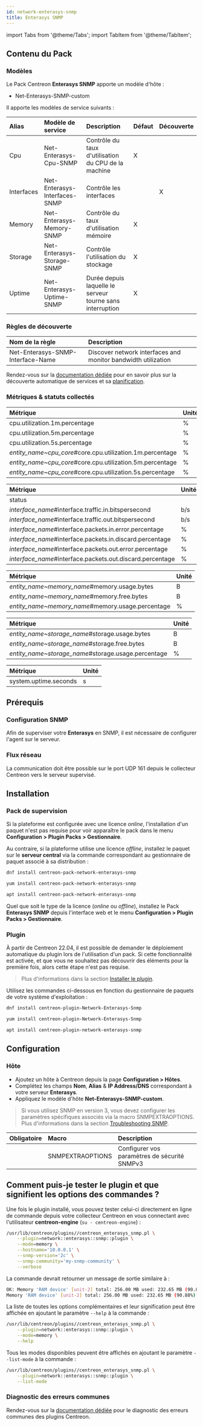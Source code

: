```yaml
---
id: network-enterasys-snmp
title: Enterasys SNMP
---
```

import Tabs from '@theme/Tabs';
import TabItem from '@theme/TabItem';

## Contenu du Pack

### Modèles

Le Pack Centreon **Enterasys SNMP** apporte un modèle d'hôte :

* Net-Enterasys-SNMP-custom

Il apporte les modèles de service suivants :

| Alias      | Modèle de service             | Description                                               | Défaut | Découverte |
|:-----------|:------------------------------|:----------------------------------------------------------|:-------|:-----------|
| Cpu        | Net-Enterasys-Cpu-SNMP        | Contrôle du taux d'utilisation du CPU de la machine       | X      |            |
| Interfaces | Net-Enterasys-Interfaces-SNMP | Contrôle les interfaces                                   |        | X          |
| Memory     | Net-Enterasys-Memory-SNMP     | Contrôle du taux d'utilisation mémoire                    | X      |            |
| Storage    | Net-Enterasys-Storage-SNMP    | Contrôle l'utilisation du stockage                        | X      |            |
| Uptime     | Net-Enterasys-Uptime-SNMP     | Durée depuis laquelle le serveur tourne sans interruption | X      |            |

### Règles de découverte

<Tabs groupId="sync">
<TabItem value="Services" label="Services">

| Nom de la règle                   | Description                                                   |
|:----------------------------------|:--------------------------------------------------------------|
| Net-Enterasys-SNMP-Interface-Name | Discover network interfaces and monitor bandwidth utilization |

Rendez-vous sur la [documentation dédiée](/docs/monitoring/discovery/services-discovery)
pour en savoir plus sur la découverte automatique de services et sa [planification](/docs/monitoring/discovery/services-discovery/#règles-de-découverte).

</TabItem>
</Tabs>

### Métriques & statuts collectés

<Tabs groupId="sync">
<TabItem value="Cpu" label="Cpu">

| Métrique                                                  | Unité |
|:----------------------------------------------------------|:------|
| cpu.utilization.1m.percentage                             | %     |
| cpu.utilization.5m.percentage                             | %     |
| cpu.utilization.5s.percentage                             | %     |
| *entity_name~cpu_core*#core.cpu.utilization.1m.percentage | %     |
| *entity_name~cpu_core*#core.cpu.utilization.5m.percentage | %     |
| *entity_name~cpu_core*#core.cpu.utilization.5s.percentage | %     |

</TabItem>
<TabItem value="Interfaces" label="Interfaces">

| Métrique                                                  | Unité |
|:----------------------------------------------------------|:------|
| status                                                    |       |
| *interface_name*#interface.traffic.in.bitspersecond       | b/s   |
| *interface_name*#interface.traffic.out.bitspersecond      | b/s   |
| *interface_name*#interface.packets.in.error.percentage    | %     |
| *interface_name*#interface.packets.in.discard.percentage  | %     |
| *interface_name*#interface.packets.out.error.percentage   | %     |
| *interface_name*#interface.packets.out.discard.percentage | %     |

</TabItem>
<TabItem value="Memory" label="Memory">

| Métrique                                          | Unité |
|:--------------------------------------------------|:------|
| *entity_name~memory_name*#memory.usage.bytes      | B     |
| *entity_name~memory_name*#memory.free.bytes       | B     |
| *entity_name~memory_name*#memory.usage.percentage | %     |

</TabItem>
<TabItem value="Storage" label="Storage">

| Métrique                                            | Unité |
|:----------------------------------------------------|:------|
| *entity_name~storage_name*#storage.usage.bytes      | B     |
| *entity_name~storage_name*#storage.free.bytes       | B     |
| *entity_name~storage_name*#storage.usage.percentage | %     |

</TabItem>
<TabItem value="Uptime" label="Uptime">

| Métrique              | Unité |
|:----------------------|:------|
| system.uptime.seconds | s     |

</TabItem>
</Tabs>

## Prérequis

### Configuration SNMP

Afin de superviser votre **Enterasys** en SNMP,  il est nécessaire de configurer l'agent sur le serveur.

### Flux réseau

La communication doit être possible sur le port UDP 161 depuis le collecteur
Centreon vers le serveur supervisé.

## Installation

### Pack de supervision

Si la plateforme est configurée avec une licence *online*, l'installation d'un paquet
n'est pas requise pour voir apparaître le pack dans le menu **Configuration > Plugin Packs > Gestionnaire**.

Au contraire, si la plateforme utilise une licence *offline*, installez le paquet
sur le **serveur central** via la commande correspondant au gestionnaire de paquet
associé à sa distribution :

<Tabs groupId="sync">
<TabItem value="Alma / RHEL / Oracle Linux 8" label="Alma / RHEL / Oracle Linux 8">

```bash
dnf install centreon-pack-network-enterasys-snmp
```

</TabItem>
<TabItem value="CentOS 7" label="CentOS 7">

```bash
yum install centreon-pack-network-enterasys-snmp
```

</TabItem>
<TabItem value="Debian 11" label="Debian 11">

```bash
apt install centreon-pack-network-enterasys-snmp
```

</TabItem>
</Tabs>

Quel que soit le type de la licence (*online* ou *offline*), installez le Pack **Enterasys SNMP**
depuis l'interface web et le menu **Configuration > Plugin Packs > Gestionnaire**.

### Plugin

À partir de Centreon 22.04, il est possible de demander le déploiement automatique
du plugin lors de l'utilisation d'un pack. Si cette fonctionnalité est activée, et
que vous ne souhaitez pas découvrir des éléments pour la première fois, alors cette
étape n'est pas requise.

> Plus d'informations dans la section [Installer le plugin](/docs/monitoring/pluginpacks/#installer-le-plugin).

Utilisez les commandes ci-dessous en fonction du gestionnaire de paquets de votre système d'exploitation :

<Tabs groupId="sync">
<TabItem value="Alma / RHEL / Oracle Linux 8" label="Alma / RHEL / Oracle Linux 8">

```bash
dnf install centreon-plugin-Network-Enterasys-Snmp
```

</TabItem>
<TabItem value="CentOS 7" label="CentOS 7">

```bash
yum install centreon-plugin-Network-Enterasys-Snmp
```

</TabItem>
<TabItem value="Debian 11" label="Debian 11">

```bash
apt install centreon-plugin-network-enterasys-snmp
```

</TabItem>
</Tabs>

## Configuration

### Hôte

* Ajoutez un hôte à Centreon depuis la page **Configuration > Hôtes**.
* Complétez les champs **Nom**, **Alias** & **IP Address/DNS** correspondant à votre serveur **Enterasys**.
* Appliquez le modèle d'hôte **Net-Enterasys-SNMP-custom**.

> Si vous utilisez SNMP en version 3, vous devez configurer les paramètres spécifiques associés via la macro SNMPEXTRAOPTIONS.
> Plus d'informations dans la section [Troubleshooting SNMP](../getting-started/how-to-guides/troubleshooting-plugins.md#snmpv3-options-mapping).

| Obligatoire | Macro            | Description                                  |
|:------------|:-----------------|:---------------------------------------------|
|             | SNMPEXTRAOPTIONS | Configurer vos paramètres de sécurité SNMPv3 |

## Comment puis-je tester le plugin et que signifient les options des commandes ?

Une fois le plugin installé, vous pouvez tester celui-ci directement en ligne
de commande depuis votre collecteur Centreon en vous connectant avec
l'utilisateur **centreon-engine** (`su - centreon-engine`) :

```bash
/usr/lib/centreon/plugins//centreon_enterasys_snmp.pl \
    --plugin=network::enterasys::snmp::plugin \
    --mode=memory \
    --hostname='10.0.0.1' \
    --snmp-version='2c' \
    --snmp-community='my-snmp-community' \
    --verbose
```

La commande devrait retourner un message de sortie similaire à :

```bash
OK: Memory 'RAM device' [unit-2] total: 256.00 MB used: 232.65 MB (90.88%) free: 23.35 MB (9.12%) | 'unit-2~RAM device#memory.usage.bytes'=243950592B;;;0;268431360 'unit-2~RAM device#memory.free.bytes'=24480768B;;;0;268431360 'unit-2~RAM device#memory.usage.percentage'=90.88%;;;0;100
Memory 'RAM device' [unit-2] total: 256.00 MB used: 232.65 MB (90.88%) free: 23.35 MB (9.12%)
```

La liste de toutes les options complémentaires et leur signification peut être
affichée en ajoutant le paramètre `--help` à la commande :

```bash
/usr/lib/centreon/plugins//centreon_enterasys_snmp.pl \
    --plugin=network::enterasys::snmp::plugin \
    --mode=memory \
    --help
```

Tous les modes disponibles peuvent être affichés en ajoutant le paramètre
`--list-mode` à la commande :

```bash
/usr/lib/centreon/plugins//centreon_enterasys_snmp.pl \
    --plugin=network::enterasys::snmp::plugin \
    --list-mode
```

### Diagnostic des erreurs communes

Rendez-vous sur la [documentation dédiée](../getting-started/how-to-guides/troubleshooting-plugins.md)
pour le diagnostic des erreurs communes des plugins Centreon.

